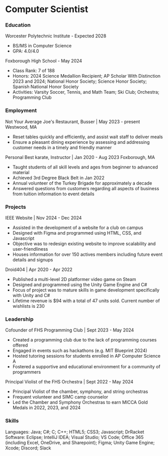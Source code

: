 # Computer Scientist

### Education
Worcester Polytechnic Institute - Expected 2028
 - BS/MS in Computer Science
 - GPA: 4.0/4.0

Foxborough High School - May 2024
 - Class Rank: 7 of 188
 - Honors: 2024 Science Medallion Recipient; AP Scholar With Distinction 2023 and 2024; National Honor Society; Science Honor Society; Spanish National Honor Society
 - Activities: Varsity Soccer, Tennis, and Math Team; Ski Club; Orchestra; Programming Club 


### Employment
Not Your Average Joe's Restaurant, Busser | May 2023 - present
  Westwood, MA
 - Reset tables quickly and efficiently, and assist wait staff to deliver meals
 - Ensure a pleasant dining experience by assessing and addressing customer needs in a timely and friendly manner 

Personal Best karate, Instructor | Jan 2020 - Aug 2023
  Foxborough, MA
 - Taught students of all skill levels and ages from beginner to advanced material
 - Achieved 3rd Degree Black Belt in Jan 2022
 - Annual volunteer of the Turkey Brigade for approximately a decade
 - Answered questions from customers regarding all aspects of business from tuition information to event details 


### Projects
IEEE Website | Nov 2024 - Dec 2024 
 - Assisted in the development of a website for a club on campus
 - Designed with Figma and programmed using HTML, CSS, and Javascript 
 - Objective was to redesign existing website to improve scalability and user-friendliness 
 - Houses information for over 150 actives members including future event details and signups

Droid404 | Apr 2020 - Apr 2022
 - Published a multi-level 2D platformer video game on Steam 
 - Designed and programmed using the Unity Game Engine and C# 
 - Focus of project was to mature skills in game development specifically with Unity and C#
 - Lifetime revenue is $94 with a total of 47 units sold. Current number of wishlists is 230


### Leadership
Cofounder of FHS Programming Club | Sept 2023 - May 2024
 - Created a programming club due to the lack of programming courses offered
 - Engaged in events such as hackathons (e.g. MIT Blueprint 2024)
 - Hosted tutoring sessions for students enrolled in AP Computer Science A
 - Fostered a supportive and educational environment for a community of programmers

Principal Violist of the FHS Orchestra | Sept 2022 - May 2024
 - Principal Violist of the chamber, symphony, and string orchestras
 - Frequent volunteer and SIMC camp counselor
 - Led the Chamber and Symphony Orchestras to earn MICCA Gold Medals in 2022, 2023, and 2024


### Skills
Languages: Java; C#; C; C++; HTML5; CSS3; Javascript; DrRacket 
Software: Eclipse; IntelliJ IDEA; Visual Studio; VS Code; Office 365 (including Excel, OneDrive, and Sharepoint); Figma; Unity Game Engine; Xcode; Discord; Slack 
